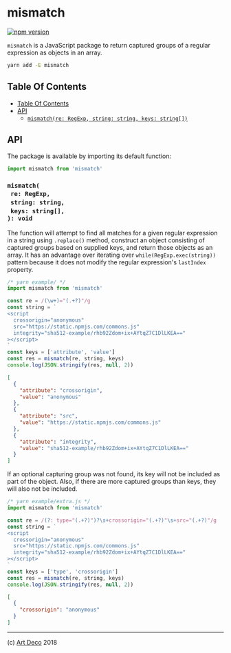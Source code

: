 # mismatch

[![npm version](https://badge.fury.io/js/mismatch.svg)](https://npmjs.org/package/mismatch)

`mismatch` is a JavaScript package to return captured groups of a regular expression as objects in an array.

```sh
yarn add -E mismatch
```

## Table Of Contents

- [Table Of Contents](#table-of-contents)
- [API](#api)
  * [`mismatch(re: RegExp, string: string, keys: string[])`](#mismatchre-regexpstring-stringkeys-string-void)

## API

The package is available by importing its default function:

```js
import mismatch from 'mismatch'
```

### `mismatch(`<br/>&nbsp;&nbsp;`re: RegExp,`<br/>&nbsp;&nbsp;`string: string,`<br/>&nbsp;&nbsp;`keys: string[],`<br/>`): void`

The function will attempt to find all matches for a given regular expression in a string using `.replace()` method, construct an object consisting of captured groups based on supplied keys, and return those objects as an array. It has an advantage over iterating over `while(RegExp.exec(string))` pattern because it does not modify the regular expression's `lastIndex` property.

```javascript
/* yarn example/ */
import mismatch from 'mismatch'

const re = /(\w+)="(.+?)"/g
const string = `
<script
  crossorigin="anonymous"
  src="https://static.npmjs.com/commons.js"
  integrity="sha512-example/rhb92Zdom+ix+AYtqZ7C1DlLKEA=="
></script>
`
const keys = ['attribute', 'value']
const res = mismatch(re, string, keys)
console.log(JSON.stringify(res, null, 2))
```

```json
[
  {
    "attribute": "crossorigin",
    "value": "anonymous"
  },
  {
    "attribute": "src",
    "value": "https://static.npmjs.com/commons.js"
  },
  {
    "attribute": "integrity",
    "value": "sha512-example/rhb92Zdom+ix+AYtqZ7C1DlLKEA=="
  }
]
```

If an optional capturing group was not found, its key will not be included as part of the object. Also, if there are more captured groups than keys, they will also not be included.

```javascript
/* yarn example/extra.js */
import mismatch from 'mismatch'

const re = /(?: type="(.+?)")?\s+crossorigin="(.+?)"\s+src="(.+?)"/g
const string = `
<script
  crossorigin="anonymous"
  src="https://static.npmjs.com/commons.js"
  integrity="sha512-example/rhb92Zdom+ix+AYtqZ7C1DlLKEA=="
></script>
`
const keys = ['type', 'crossorigin']
const res = mismatch(re, string, keys)
console.log(JSON.stringify(res, null, 2))
```

```json
[
  {
    "crossorigin": "anonymous"
  }
]
```

---

(c) [Art Deco][1] 2018

[1]: https://artdeco.bz
